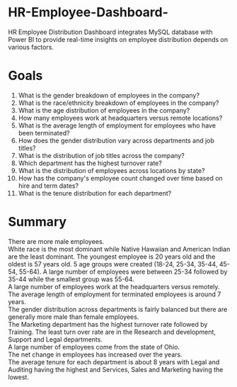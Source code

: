 # HR-Employee-Dashboard-
HR Employee Distribution Dashboard integrates MySQL database with Power BI to provide real-time insights on employee distribution depends on various factors.

# Goals

1. What is the gender breakdown of employees in the company?
2. What is the race/ethnicity breakdown of employees in the company?
3. What is the age distribution of employees in the company?
4. How many employees work at headquarters versus remote locations?
5. What is the average length of employment for employees who have been terminated?
6. How does the gender distribution vary across departments and job titles?
7. What is the distribution of job titles across the company?
8. Which department has the highest turnover rate?
9. What is the distribution of employees across locations by state?
10. How has the company's employee count changed over time based on hire and term dates?
11. What is the tenure distribution for each department?

# Summary   
There are more male employees.  
White race is the most dominant while Native Hawaiian and American Indian are the least dominant. 
The youngest employee is 20 years old and the oldest is 57 years old.
5 age groups were created (18-24, 25-34, 35-44, 45-54, 55-64). A large number of employees were between 25-34 followed by 35-44 while the smallest group was 55-64.  
A large number of employees work at the headquarters versus remotely.  
The average length of employment for terminated employees is around 7 years.   
The gender distribution across departments is fairly balanced but there are generally more male than female employees.  
The Marketing department has the highest turnover rate followed by Training. The least turn over rate are in the Research and development, Support and Legal departments.   
A large number of employees come from the state of Ohio.   
The net change in employees has increased over the years.   
The average tenure for each department is about 8 years with Legal and Auditing having the highest and Services, Sales and Marketing having the lowest.
